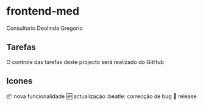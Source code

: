 # frontend-med
Consultorio Deolinda Gregorio

## Tarefas

O controle das tarefas deste projecto será realizado do GitHub

## Icones

:package: nova funcionalidade
:up: actualização
:beatle: correcção de bug
:checkered_flag: release